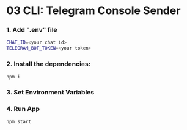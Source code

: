 # 03 CLI: Telegram Console Sender

### 1. Add ".env" file
```bash
CHAT_ID=<your chat id>
TELEGRAM_BOT_TOKEN=<your token>
```

### 2. Install the dependencies:
```bash
npm i
```

### 3. Set Environment Variables

### 4. Run App
```bash
npm start
```